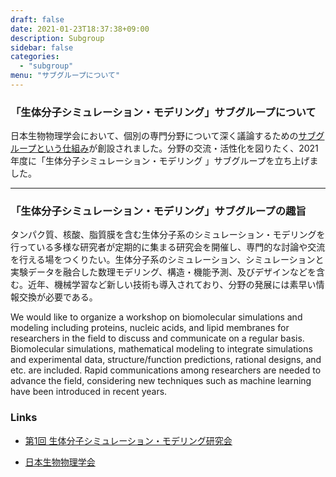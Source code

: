 ```yaml
---
draft: false
date: 2021-01-23T18:37:38+09:00
description: Subgroup
sidebar: false
categories:
  - "subgroup"
menu: "サブグループについて"
---
```


### 「生体分子シミュレーション・モデリング」サブグループについて

日本生物物理学会において、個別の専門分野について深く議論するための[サブグループという仕組み](https://www.biophys.jp/news/lib/newsshow.php/4899)が創設されました。分野の交流・活性化を図りたく、2021年度に「生体分子シミュレーション・モデリング 」サブグループを立ち上げました。

---

### 「生体分子シミュレーション・モデリング」サブグループの趣旨

タンパク質、核酸、脂質膜を含む生体分子系のシミュレーション・モデリングを行っている多様な研究者が定期的に集まる研究会を開催し、専門的な討論や交流を行える場をつくりたい。生体分子系のシミュレーション、シミュレーションと実験データを融合した数理モデリング、構造・機能予測、及びデザインなどを含む。近年、機械学習など新しい技術も導入されており、分野の発展には素早い情報交換が必要である。

We would like to organize a workshop on biomolecular simulations and modeling including proteins, nucleic acids, and lipid membranes for researchers in the field to discuss and communicate on a regular basis. Biomolecular simulations, mathematical modeling to integrate simulations and experimental data, structure/function predictions, rational designs, and etc. are included. Rapid communications among researchers are needed to advance the field, considering new techniques such as machine learning have been introduced in recent years.

### Links

- [第1回 生体分子シミュレーション・モデリング研究会](https://bsm01.github.io)

- [日本生物物理学会](https://www.biophys.jp)

